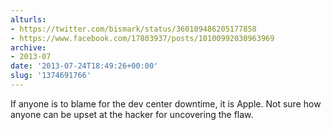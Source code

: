 ```yaml
---
alturls:
- https://twitter.com/bismark/status/360109486205177858
- https://www.facebook.com/17803937/posts/10100992030963969
archive:
- 2013-07
date: '2013-07-24T18:49:26+00:00'
slug: '1374691766'
---
```


If anyone is to blame for the dev center downtime, it is Apple. Not sure how anyone can be upset at the hacker for uncovering the flaw.

